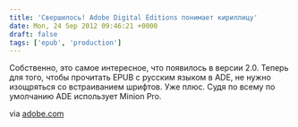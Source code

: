 ```yaml
---
title: 'Свершилось! Adobe Digital Editions понимает кириллицу'
date: Mon, 24 Sep 2012 09:46:21 +0000
draft: false
tags: ['epub', 'production']
---
```


Собственно, это самое интересное, что появилось в версии 2.0. Теперь для того, чтобы прочитать EPUB c русским языком в ADE, не нужно изощряться со встраиванием шрифтов. Уже плюс. Судя по всему по умолчанию ADE использует Minion Pro.

via [adobe.com](http://www.adobe.com/products/digital-editions.html)